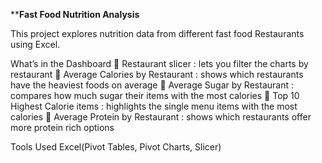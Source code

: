 ****Fast Food Nutrition Analysis**

 This project explores nutrition data from different fast food
Restaurants using Excel.

What’s in the Dashboard
	Restaurant slicer : lets you filter the charts by restaurant
	Average Calories by Restaurant : shows which restaurants
have the heaviest foods on average
	Average Sugar by Restaurant : compares how much sugar
their items with the most calories
	Top 10 Highest Calorie items : highlights the single menu 
items with the most calories
	Average Protein by Restaurant : shows which restaurants 
offer more protein rich options

Tools Used
Excel(Pivot Tables, Pivot Charts, Slicer)

